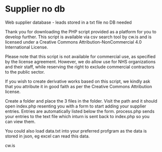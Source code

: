 # Supplier no db
 Web supplier database - leads stored in a txt file no DB needed

Thank you for downloading the PHP script provided as a platform for you to develop further. This script is available via csv search tool by cw.is and is licensed under a Creative Commons Attribution-NonCommercial 4.0 International License.

Please note that this script is not available for commercial use, as specified by the license agreement. However, we do allow use for NHS organizations and their staff, while reserving the right to exclude commercial contractors to the public sector.

If you wish to create derivative works based on this script, we kindly ask that you attribute it in good faith as per the Creative Commons Attribution license.



Create a folder and place the 3 files in the folder. 
Visit the path and it should open index.php resenting you with a form to start adding your supplier entries.
Entries are automatically listed below the form.
process.php sends your entries to the text file which inturn is sent back to index.php so you can view them.

You could also load data.txt into your preferred profgram as the data is stored in json, eg excel can read this data.

cw.is